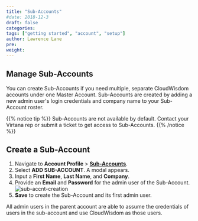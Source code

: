 ```yaml
---
title: "Sub-Accounts"
#date: 2018-12-3
draft: false
categories:
tags: ["getting started", "account", "setup"]
author: Lawrence Lane
pre:
weight:
---
```


## Manage Sub-Accounts

You can create Sub-Accounts if you need multiple, separate CloudWisdom accounts under one Master Account. Sub-Accounts are created by adding a new admin user's login credentials and company name to your Sub-Account roster.

{{% notice tip %}}
Sub-Accounts are not available by default. Contact your Virtana rep or submit a ticket to get access to Sub-Accounts.
{{% /notice %}}

## Create a Sub-Account

1. Navigate to **Account Profile** > [**Sub-Accounts**](https://us.cloudwisdom.virtana.com/#/profile/subtenant-management).
2. Select **ADD SUB-ACCOUNT**. A modal appears.
3. Input a **First Name**, **Last Name**, and **Company**.
4. Provide an **Email** and **Password** for the admin user of the Sub-Account.
![sub-accnt-creation](/images/sub-accounts/sub-accnt-creation.png)
5. **Save** to create the Sub-Account and its first admin user.

All admin users in the parent account are able to assume the credentials of users in the sub-account and use CloudWisdom as those users.
